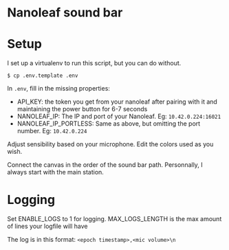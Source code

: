 Nanoleaf sound bar
===

# Setup

I set up a virtualenv to run this script, but you can do without.

`$ cp .env.template .env`

In `.env`, fill in the missing properties:
* API_KEY: the token you get from your nanoleaf after pairing with it and maintaining the power button for 6-7 seconds
* NANOLEAF_IP: The IP and port of your Nanoleaf. Eg: `10.42.0.224:16021`
* NANOLEAF_IP_PORTLESS: Same as above, but omitting the port number. Eg: `10.42.0.224`

Adjust sensibility based on your microphone. Edit the colors used as you wish.

Connect the canvas in the order of the sound bar path. Personnally, I always start with the main station.

# Logging

Set ENABLE_LOGS to 1 for logging. MAX_LOGS_LENGTH is the max amount of lines your logfile will have

The log is in this format: `<epoch timestamp>,<mic volume>\n`